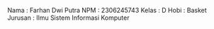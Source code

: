 Nama : Farhan Dwi Putra
NPM  : 2306245743
Kelas : D 
Hobi : Basket
Jurusan : Ilmu Sistem Informasi Komputer